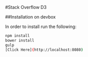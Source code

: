 #Stack Overflow D3

##Installation on devbox

In order to install run the following:

```sh
npm install
bower install
gulp
[Click Here](http://localhost:8080)
```
